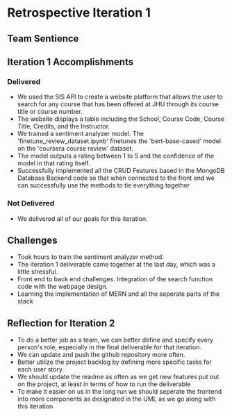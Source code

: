 # Retrospective Iteration 1
## Team Sentience 

## __Iteration 1 Accomplishments__
### Delivered
- We used the SIS API to create a website platform that allows the user to search for any course that has been offered at JHU through its course title or course number.  
- The website displays a table including the School, Course Code, Course Title, Credits, and the Instructor. 
- We trained a sentiment analyzer model. The 'finetune_review_dataset.ipynb' finetunes the 'bert-base-cased' model on the 'coursera course review' dataset. 
- The model outputs a rating between 1 to 5 and the confidence of the model in that rating itself.
- Successfully implemented all the CRUD Features based in the MongoDB Database Backend code so that when connected to the front end we can successfully use the methods to tie everything together

### Not Delivered
- We delivered all of our goals for this iteration.

## Challenges
- Took hours to train the sentiment analyzer method.
- The iteration 1 deliverable came together at the last day, which was a little stressful. 
- Front end to back end challenges. Integration of the search function code with the webpage design. 
- Learning the implementation of MERN and all the seperate parts of the stack

## Reflection for Iteration 2
- To do a better job as a team, we can better define and specify every person's role, especially in the final deliverable for that iteration. 
- We can update and push the github repository more often.
- Better utilize the project backlog by defining more specific tasks for each user story.
- We should update the readme as often as we get new features put out on the project, at least in terms of how to run the deliverable 
- To make it easier on us in the long run we should seperate the frontend into more components as designated in the UML as we go along with this iteration

